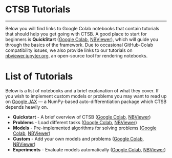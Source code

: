 # CTSB Tutorials
****************

Below you will find links to Google Colab notebooks that contain tutorials that should help you get going with CTSB. A good place to start for beginners is **QuickStart** ([Google Colab](https://colab.research.google.com/github/johnhallman/ctsb/blob/master/tutorials/notebooks/QuickStart.ipynb), [NBViewer](https://nbviewer.jupyter.org/github/johnhallman/ctsb/blob/master/tutorials/notebooks/QuickStart.ipynb)), which will guide you through the basics of the framework. Due to occasional GitHub-Colab compatibility issues, we also provide links to our tutorials on [nbviewer.jupyter.org](https://nbviewer.jupyter.org/), an open-source tool for rendering notebooks.


List of Tutorials
=================

Below is a list of notebooks and a brief explanation of what they cover. If you wish to implement custom models or problems you may want to read up on [Google JAX](https://github.com/google/jax) — a NumPy-based auto-differentiation package which CTSB depends heavily on.

- **Quickstart** - A brief overview of CTSB ([Google Colab](https://colab.research.google.com/github/johnhallman/ctsb/blob/master/tutorials/notebooks/QuickStart.ipynb),
[NBViewer](https://nbviewer.jupyter.org/github/johnhallman/ctsb/blob/master/tutorials/notebooks/QuickStart.ipynb))
- **Problems** - Load different tasks ([Google Colab](https://colab.research.google.com/github/johnhallman/ctsb/blob/master/tutorials/notebooks/Problems.ipynb), [NBViewer](https://nbviewer.jupyter.org/github/johnhallman/ctsb/blob/master/tutorials/notebooks/TimeSeries.ipynb))
- **Models** - Pre-implemented algorithms for solving problems ([Google Colab](https://colab.research.google.com/github/johnhallman/ctsb/blob/master/tutorials/notebooks/Models.ipynb), [NBViewer](https://nbviewer.jupyter.org/github/johnhallman/ctsb/blob/master/tutorials/notebooks/Control.ipynb))
- **Custom** - Add your own models and problems ([Google Colab](https://colab.research.google.com/github/johnhallman/ctsb/blob/master/tutorials/notebooks/Custom.ipynb), [NBViewer](https://nbviewer.jupyter.org/github/johnhallman/ctsb/blob/master/tutorials/notebooks/Custom.ipynb))
- **Experiments** - Evaluate models automatically ([Google Colab](https://colab.research.google.com/github/johnhallman/ctsb/blob/master/tutorials/notebooks/Experiment.ipynb), [NBViewer](https://nbviewer.jupyter.org/github/johnhallman/ctsb/blob/master/tutorials/notebooks/Experiment.ipynb))
